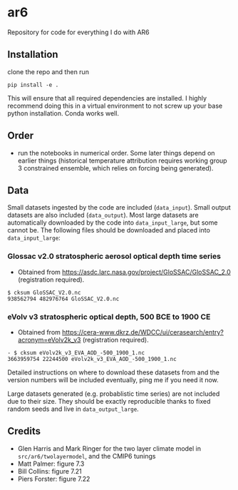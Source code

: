 # ar6
Repository for code for everything I do with AR6

## Installation
clone the repo and then run

    pip install -e .

This will ensure that all required dependencies are installed. I highly recommend doing this in a virtual environment to not screw up your base python installation. Conda works well.

## Order
- run the notebooks in numerical order. Some later things depend on earlier things (historical temperature attribution requires working group 3 constrained ensemble, which relies on forcing being generated).

## Data
Small datasets ingested by the code are included (`data_input`). Small output datasets are also included (`data_output`). Most large datasets are automatically downloaded by the code into `data_input_large`, but some cannot be. The following files should be downloaded and placed into `data_input_large`:

### Glossac v2.0 stratospheric aerosol optical depth time series
- Obtained from https://asdc.larc.nasa.gov/project/GloSSAC/GloSSAC_2.0 (registration required).
```
$ cksum GloSSAC_V2.0.nc
938562794 482976764 GloSSAC_V2.0.nc
```

### eVolv v3 stratospheric optical depth, 500 BCE to 1900 CE
- Obtained from https://cera-www.dkrz.de/WDCC/ui/cerasearch/entry?acronym=eVolv2k_v3 (registration required).
```
- $ cksum eVolv2k_v3_EVA_AOD_-500_1900_1.nc
3663959754 22244500 eVolv2k_v3_EVA_AOD_-500_1900_1.nc
```

Detailed instructions on where to download these datasets from and the version numbers will be included eventually, ping me if you need it now.

Large datasets generated (e.g. probablistic time series) are not included due to their size. They should be exactly reproducible thanks to fixed random seeds and live in `data_output_large`.

## Credits
- Glen Harris and Mark Ringer for the two layer climate model in `src/ar6/twolayermodel`, and the CMIP6 tunings
- Matt Palmer: figure 7.3
- Bill Collins: figure 7.21
- Piers Forster: figure 7.22
